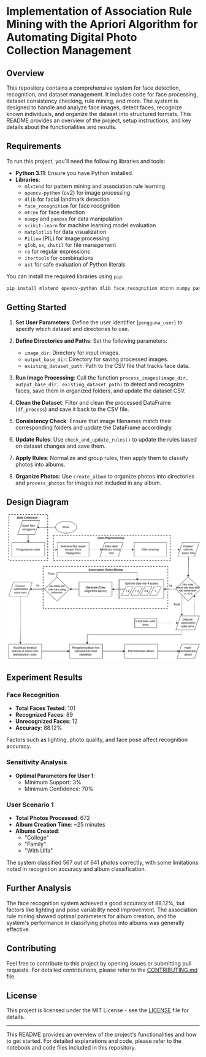 # Implementation of Association Rule Mining with the Apriori Algorithm for Automating Digital Photo Collection Management

## Overview

This repository contains a comprehensive system for face detection, recognition, and dataset management. It includes code for face processing, dataset consistency checking, rule mining, and more. The system is designed to handle and analyze face images, detect faces, recognize known individuals, and organize the dataset into structured formats. This README provides an overview of the project, setup instructions, and key details about the functionalities and results.

## Requirements

To run this project, you'll need the following libraries and tools:

- **Python 3.11**: Ensure you have Python installed.
- **Libraries**:
  - `mlxtend` for pattern mining and association rule learning
  - `opencv-python` (cv2) for image processing
  - `dlib` for facial landmark detection
  - `face_recognition` for face recognition
  - `mtcnn` for face detection
  - `numpy` and `pandas` for data manipulation
  - `scikit-learn` for machine learning model evaluation
  - `matplotlib` for data visualization
  - `Pillow` (PIL) for image processing
  - `glob`, `os`, `shutil` for file management
  - `re` for regular expressions
  - `itertools` for combinations
  - `ast` for safe evaluation of Python literals

You can install the required libraries using `pip`:

```bash
pip install mlxtend opencv-python dlib face_recognition mtcnn numpy pandas scikit-learn matplotlib pillow
```

## Getting Started

1. **Set User Parameters**: Define the user identifier (`pengguna_user`) to specify which dataset and directories to use.

2. **Define Directories and Paths**: Set the following parameters:
   - `image_dir`: Directory for input images.
   - `output_base_dir`: Directory for saving processed images.
   - `existing_dataset_path`: Path to the CSV file that tracks face data.

3. **Run Image Processing**: Call the function `process_images(image_dir, output_base_dir, existing_dataset_path)` to detect and recognize faces, save them in organized folders, and update the dataset CSV.

4. **Clean the Dataset**: Filter and clean the processed DataFrame (`df_process`) and save it back to the CSV file.

5. **Consistency Check**: Ensure that image filenames match their corresponding folders and update the DataFrame accordingly.

6. **Update Rules**: Use `check_and_update_rules()` to update the rules based on dataset changes and save them.

7. **Apply Rules**: Normalize and group rules, then apply them to classify photos into albums.

8. **Organize Photos**: Use `create_album` to organize photos into directories and `process_photos` for images not included in any album.

## Design Diagram

![Diagram Description](image.jpg)

## Experiment Results

### Face Recognition

- **Total Faces Tested**: 101
- **Recognized Faces**: 89
- **Unrecognized Faces**: 12
- **Accuracy**: 88.12%

Factors such as lighting, photo quality, and face pose affect recognition accuracy.

### Sensitivity Analysis

- **Optimal Parameters for User 1**:
  - Minimum Support: 3%
  - Minimum Confidence: 70%

### User Scenario 1

- **Total Photos Processed**: 672
- **Album Creation Time**: ~25 minutes
- **Albums Created**:
  - "College"
  - "Family"
  - "With Ulfa"

The system classified 567 out of 641 photos correctly, with some limitations noted in recognition accuracy and album classification.

## Further Analysis

The face recognition system achieved a good accuracy of 88.12%, but factors like lighting and pose variability need improvement. The association rule mining showed optimal parameters for album creation, and the system's performance in classifying photos into albums was generally effective.

## Contributing

Feel free to contribute to this project by opening issues or submitting pull requests. For detailed contributions, please refer to the [CONTRIBUTING.md](CONTRIBUTING.md) file.

## License

This project is licensed under the MIT License - see the [LICENSE](LICENSE) file for details.

---

This README provides an overview of the project's functionalities and how to get started. For detailed explanations and code, please refer to the notebook and code files included in this repository.
